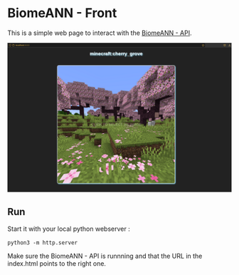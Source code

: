 # BiomeANN - Front

This is a simple web page to interact with the [BiomeANN - API](https://github.com/CastelJeremy/biomeann-api).

![Demo Image](/demo.png?raw=true "Demo Image")

## Run

Start it with your local python webserver :

```
python3 -m http.server
```

Make sure the BiomeANN - API is runnning and that the URL in the index.html points to the right one.


